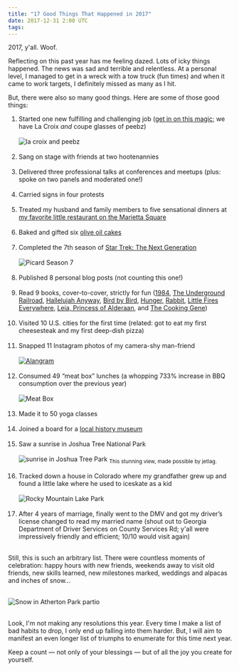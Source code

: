 ```yaml
---
title: "17 Good Things That Happened in 2017"
date: 2017-12-31 2:00 UTC
tags:
---
```


2017, y'all. Woof. 

Reflecting on this past year has me feeling dazed. Lots of icky things happened. The news was sad and terrible and relentless. At a personal level, I managed to get in a wreck with a tow truck (fun times) and when it came to work targets, I definitely missed as many as I hit.

But, there were also so many good things. Here are some of those good things:

<ol>
<li>Started one new fulfilling and challenging job (<a href="https://www.fullstory.com/jobs/">get in on this magic</a>; we have La Croix <i>and</i> coupe glasses of peebz)
  <br/>
<br/>
<img src="/img/lacroix-and-peebz.jpg" alt="la croix and peebz"/>
<br/>
<br/>
</li>

<li>Sang on stage with friends at two hootenannies
<br/>
<br/>
</li>
<li>Delivered three professional talks at conferences and meetups (plus: spoke on two panels and moderated one!)
<br/>
<br/></li>
<li>Carried signs in four protests
<br/>
<br/></li>
<li>Treated my husband and family members to five sensational dinners at <a href="http://www.springmarietta.com/">my favorite little restaurant on the Marietta Square</a>
<br/>
<br/></li>
<li>Baked and gifted six <a href="/recipes/olive-oil-cake">olive oil cakes</a>
<br/>
<br/></li>
<li>Completed the 7th season of <a href="https://www.netflix.com/title/70158329">Star Trek: The Next Generation</a>
  <br/>
  <br/>

<img src="/img/picard.gif" alt="Picard Season 7"/>
<br/>
<br/>
</li>

<li> Published 8 personal blog posts (not counting this one!) <br/>
<br/></li>
<li> Read 9 books, cover-to-cover, strictly for fun (<a href="https://www.amazon.com/1984-George-Orwell/dp/1328869334/">1984</a>, <a href="https://www.amazon.com/Underground-Railroad-Pulitzer-Winner-National/dp/0385542364/">The Underground Railroad</a>, <a href="https://www.amazon.com/Hallelujah-Anyway-Rediscovering-Anne-Lamott/dp/0735213585/">Hallelujah Anyway</a>, <a href="https://www.amazon.com/Bird-Some-Instructions-Writing-Life/dp/0385480016/">Bird by Bird</a>, <a href="https://www.amazon.com/Hunger-Memoir-Body-Roxane-Gay/dp/0062362593/">Hunger</a>, <a href="https://www.amazon.com/Rabbit-Autobiography-Ms-Patricia-Williams/dp/0062407309/">Rabbit</a>, <a href="https://www.amazon.com/Little-Fires-Everywhere-Celeste-Ng/dp/0735224293/">Little Fires Everywhere</a>, <a href="https://www.amazon.com/Journey-Star-Wars-Princess-Alderaan/dp/1484780787/">Leia, Princess of Alderaan</a>, and <a href="https://www.amazon.com/Cooking-Gene-Journey-American-Culinary/dp/0062379291/">The Cooking Gene</a>)
  <br/>
<br/>
</li>
<li> Visited 10 U.S. cities for the first time (related: got to eat my first cheesesteak and my first deep-dish pizza)
<br/>
<br/></li>
<li> Snapped 11 Instagram photos of my camera-shy man-friend
<br/>
<br/>
<a href="https://www.instagram.com/p/BXEgZetA012/?taken-by=melaniecrissey"><img src="/img/alanMan.jpg" alt="Alangram"/></a>
<br/>
<br/></li>
<li> Consumed 49 “meat box” lunches (a whopping 733% increase in BBQ consumption over the previous year)<br/>
<br/>
<img src="/img/foxBros.jpg" alt="Meat Box"/>
<br/>
<br/>
</li>
<li> Made it to 50 yoga classes <br/>
<br/></li>
<li> Joined a board for a <a href="http://www.mariettahistory.org/">local history museum</a><br/>
<br/></li>
<li> Saw a sunrise in Joshua Tree National Park
  <br/>
  <br/>

<img src="/img/sunrise.jpg" alt="sunrise in Joshua Tree Park"/>
<sub>This stunning view, made possible by jetlag.</sub>
<br/>
<br/>
</li>

<li> Tracked down a house in Colorado where my grandfather grew up and found a little lake where he used to iceskate as a kid<br/>
<br/>
<img src="/img/rockyMountainLake.jpg" alt="Rocky Mountain Lake Park"/>
<br/>
<br/></li>
<li> After 4 years of marriage, finally went to the DMV and got my driver’s license changed to read my married name (shout out to Georgia Department of Driver Services on County Services Rd; y'all were impressively friendly and efficient; 10/10 would visit again) <br/>
<br/></li>
</ol>

Still, this is such an arbitrary list. There were countless moments of celebration: happy hours with new friends, weekends away to visit old friends, new skills learned, new milestones marked, weddings and alpacas and inches of snow...
<br/>
<br/>

<img src="/img/coolBeansSnow.jpg" alt="Snow in Atherton Park partio"/>
<br/>
<br/>

Look, I'm not making any resolutions this year. Every time I make a list of bad habits to drop, I only end up falling into them harder. But, I will aim to manifest an even longer list of triumphs to enumerate for this time next year.

Keep a count — not only of your blessings — but of all the joy you create for yourself.